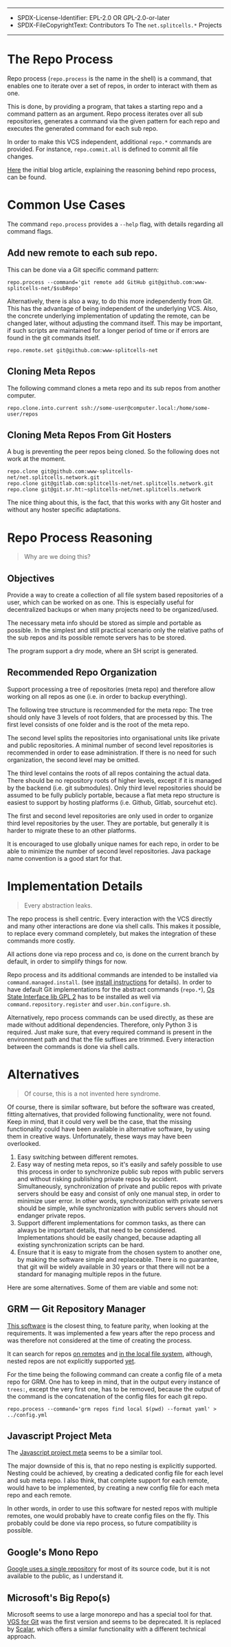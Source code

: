 ----
* SPDX-License-Identifier: EPL-2.0 OR GPL-2.0-or-later
* SPDX-FileCopyrightText: Contributors To The `net.splitcells.*` Projects
----
# The Repo Process
Repo process (`repo.process` is the name in the shell) is a command,
that enables one to iterate over a set of repos,
in order to interact with them as one.

This is done, by providing a program,
that takes a starting repo and a command pattern as an argument.
Repo process iterates over all sub repositories,
generates a command via the given pattern for each repo and
executes the generated command for each sub repo.

In order to make this VCS independent, additional `repo.*` commands are provided.
For instance, `repo.commit.all` is defined to commit all file changes.

[Here](https://splitcells-net.srht.site/blog/2022-01-10-a-case-for-repo-process/)
the initial blog article,
explaining the reasoning behind repo process,
can be found.
# Common Use Cases
The command `repo.process` provides a `--help` flag,
with details regarding all command flags.
## Add new remote to each sub repo.
This can be done via a Git specific command pattern:
```
repo.process --command='git remote add GitHub git@github.com:www-splitcells-net/$subRepo'
```
Alternatively, there is also a way, to do this more independently from Git.
This has the advantage of being independent of the underlying VCS.
Also, the concrete underlying implementation of updating the remote, can be changed later,
without adjusting the command itself.
This may be important, if such scripts are maintained for a longer period of time or
if errors are found in the git commands itself.
```
repo.remote.set git@github.com:www-splitcells-net
```
## Cloning Meta Repos
The following command clones a meta repo and its sub repos from another computer.
```
repo.clone.into.current ssh://some-user@computer.local:/home/some-user/repos
```
## Cloning Meta Repos From Git Hosters
A bug is preventing the peer repos being cloned.
So the following does not work at the moment.
```
repo.clone git@github.com:www-splitcells-net/net.splitcells.network.git
repo.clone git@gitlab.com:splitcells-net/net.splitcells.network.git
repo.clone git@git.sr.ht:~splitcells-net/net.splitcells.network
```
The nice thing about this, is the fact,
that this works with any Git hoster and without any hoster specific adaptations.
# Repo Process Reasoning
> Why are we doing this?
## Objectives
Provide a way to create a collection of all file system based repositories of a user, which can be worked on as one.
This is especially useful for decentralized backups or when many projects need to be organized/used.

The necessary meta info should be stored as simple and portable as possible.
In the simplest and still practical scenario only the relative paths of the sub repos and its possible remote servers has to be stored.

The program support a dry mode,
where an SH script is generated.
## Recommended Repo Organization
Support processing a tree of repositories (meta repo) and therefore allow working on all repos as one
(i.e. in order to backup everything).

The following tree structure is recommended for the meta repo:
The tree should only have 3 levels of root folders, that are processed by this.
The first level consists of one folder and is the root of the meta repo.

The second level splits the repositories into organisational units like private and public repositories.
A minimal number of second level repositories is recommended in order to ease administration.
If there is no need for such organization, the second level may be omitted.

The third level contains the roots of all repos containing the actual data.
There should be no repository roots of higher levels,
except if it is managed by the backend (i.e. git submodules).
Only third level repositories should be assumed to be fully publicly portable,
because a flat meta repo structure is easiest to support by hosting platforms (i.e. Github, Gitlab, sourcehut etc).

The first and second level repositories are only used in order to organize third level repositories by the user.
They are portable, but generally it is harder to migrate these to an other platforms.

It is encouraged to use globally unique names for each repo,
in order to be able to minimize the number of second level repositories.
Java package name convention is a good start for that.
# Implementation Details
> Every abstraction leaks.

The repo process is shell centric.
Every interaction with the VCS directly and many other interactions are done via shell calls.
This makes it possible, to replace every command completely,
but makes the integration of these commands more costly.

All actions done via repo process and co,
is done on the current branch by default,
in order to simplify things for now.

Repo process and its additional commands are intended to be installed via `command.managed.install`.
(see [install instructions](/net/splitcells/os/state/interface/manual/setup.md) for details).
In order to have default Git implementations for the abstract commands (`repo.*`),
[Os State Interface lib GPL 2](https://github.com/www-splitcells-net/net.splitcells.os.state.interface.lib.gpl.2)
has to be installed as well via `command.repository.register` and `user.bin.configure.sh`.

Alternatively, repo process commands can be used directly, as these are made without additional dependencies.
Therefore, only Python 3 is required.
Just make sure, that every required command is present in the environment path and
that the file suffixes are trimmed.
Every interaction between the commands is done via shell calls.
# Alternatives
> Of course, this is a not invented here syndrome.

Of course, there is similar software, but before the software was created,
fitting alternatives, that provided following functionality, were not found.
Keep in mind, that it could very well be the case,
that the missing functionality could have been available in alternative software,
by using them in creative ways.
Unfortunately, these ways may have been overlooked.

1. Easy switching between different remotes.
2. Easy way of nesting meta repos, so it's easily and safely possible to use this
   process in order to synchronize public sub repos with public servers and
   without risking publishing private repos by accident.
   Simultaneously, synchronization of private and public repos with private servers
   should be easy and consist of only one manual step, in order to minimize user error.
   In other words, synchronization with private servers should be simple,
   while synchronization with public servers should not endanger private repos.
3. Support different implementations for common tasks,
   as there can always be important details,
   that need to be considered.
   Implementations should be easily changed, because adapting all existing
   synchronization scripts can be hard.
4. Ensure that it is easy to migrate from the chosen system to another one,
   by making the software simple and replaceable.
   There is no guarantee,
   that git will be widely available in 30 years or that there will not be
   a standard for managing multiple repos in the future.

Here are some alternatives.
Some of them are viable and some not:

## GRM — Git Repository Manager
[This software](https://github.com/hakoerber/git-repo-manager)
is the closest thing, to feature parity, when looking at the requirements.
It was implemented a few years after the repo process and was therefore not considered at
the time of creating the process.

It can search for repos [on remotes](https://hakoerber.github.io/git-repo-manager/forge_integration.html)
and [in the local file system](https://hakoerber.github.io/git-repo-manager/local_configuration.html#generate-your-own-configuration),
although, nested repos are not explicitly supported [yet](https://github.com/hakoerber/git-repo-manager/issues/49).

For the time being the following command can create a config file of a meta repo for GRM.
One has to keep in mind, that in the output every instance of `trees:`,
except the very first one, has to be removed,
because the output of the command is the concatenation of the config files for each git repo.
```
repo.process --command='grm repos find local $(pwd) --format yaml' > ../config.yml
```
## Javascript Project Meta
The [Javascript project meta](https://github.com/mateodelnorte/meta)
seems to be a similar tool.

The major downside of this is, that no repo nesting is explicitly supported.
Nesting could be achieved, by creating a dedicated config file for each level and sub meta repo.
I also think, that complete support for each remote, would have to be implemented,
by creating a new config file for each meta repo and each remote.

In other words, in order to use this software for nested repos with multiple remotes,
one would probably have to create config files on the fly.
This probably could be done via repo process,
so future compatibility is possible.
## Google's Mono Repo
[Google uses a single repository](https://cacm.acm.org/magazines/2016/7/204032-why-google-stores-billions-of-lines-of-code-in-a-single-repository/fulltext)
for most of its source code, but it is not available to the public,
as I understand it.
## Microsoft's Big Repo(s)
Microsoft seems to use a large monorepo and has a special tool for that.
[VGS for Git](https://github.com/microsoft/VFSForGit) was the first version
and seems to be deprecated.
It is replaced by [Scalar](https://github.com/microsoft/scalar),
which offers a similar functionality with a different technical approach.